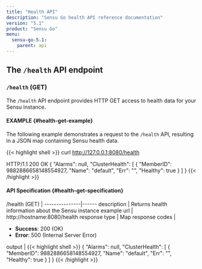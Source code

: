 ```yaml
---
title: "Health API"
description: "Sensu Go health API reference documentation"
version: "5.1"
product: "Sensu Go"
menu:
  sensu-go-5.1:
    parent: api
---
```


## The `/health` API endpoint

### `/health` (GET)

The `/health` API endpoint provides HTTP GET access to health data for your Sensu instance.

#### EXAMPLE {#health-get-example}

The following example demonstrates a request to the `/health` API, resulting in
a JSON map containing Sensu health data.

{{< highlight shell >}}
curl http://127.0.0.1:8080/health

HTTP/1.1 200 OK
{
  "Alarms": null,
  "ClusterHealth": [
    {
      "MemberID": 9882886658148554927,
      "Name": "default",
      "Err": "",
      "Healthy": true
    }
  ]
}
{{< /highlight >}}

#### API Specification {#health-get-specification}

/health (GET)  | 
---------------|------
description    | Returns health information about the Sensu instance
example url    | http://hostname:8080/health
response type  | Map
response codes | <ul><li>**Success**: 200 (OK)</li><li>**Error**: 500 (Internal Server Error)</li></ul>
output         | {{< highlight shell >}}
{
  "Alarms": null,
  "ClusterHealth": [
    {
      "MemberID": 9882886658148554927,
      "Name": "default",
      "Err": "",
      "Healthy": true
    }
  ]
}
{{< /highlight >}}
